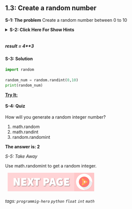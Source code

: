 
## 1.3: Create a random number

**S-1: The problem**
Create a random number between 0 to 10

<details>
   <summary><b>S-2: Click Here For Show Hints</b></summary>
   <p>To create a random number, you have to import a built-in library named random. And then you can call the randint method on it</p>
 </details>
<br>

##### result = 4**3

#### S-3: Solution

```python
import random

random_num = random.randint(0,10)
print(random_num)
```
**[Try It:](/https://play.google.com/store/apps/details?id=com.learnprogramming.codecamp)**

#### S-4: Quiz
How will you generate a random integer number?

1. math.random
2. math.randint
3. random.randomint

**The answer is: 2**

*S-5: Take Away*

Use math.randomint to get a random integer.

&nbsp;
[![Next Page](../assets/next-button.png)](Floor-Division.md)
&nbsp;

###### tags: `programmig-hero` `python` `float` `int` `math`